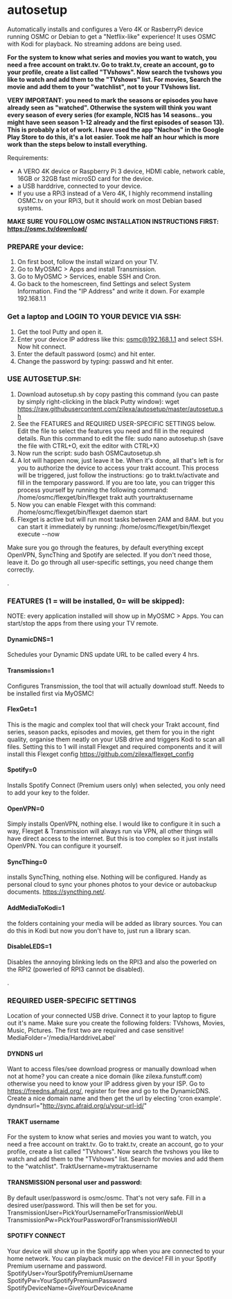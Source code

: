 # autosetup
Automatically installs and configures a Vero 4K or RasberryPi device running OSMC or Debian to get a "Netflix-like" experience!
It uses OSMC with Kodi for playback. No streaming addons are being used. 

**For the system to know what series and movies you want to watch, you need a free account on trakt.tv. Go to trakt.tv, create an account, go to your profile, create a list called "TVshows".  Now search the tvshows you like to watch and add them to the "TVshows" list. 
For movies, Search the movie and add them to your "watchlist", not to your TVshows list.**

**VERY IMPORTANT: you need to mark the seasons or episodes you have already seen as "watched". Otherwise the system will think you want every season of every series (for example, NCIS has 14 seasons.. you might have seen season 1-12 already and the first episodes of season 13).
This is probably a lot of work. I have used the app "Nachos" in the Google Play Store to do this, it's a lot easier. Took me half an hour which is more work than the steps below to install everything.**

Requirements:
- A VERO 4K device or Raspberry Pi 3 device, HDMI cable, network cable, 16GB or 32GB fast microSD card for the device.
- a USB harddrive, connected to your device. 
- If you use a RPi3 instead of a Vero 4K, I highly recommend installing OSMC.tv on your RPi3, but it should work on most Debian based systems. 


**MAKE SURE YOU FOLLOW OSMC INSTALLATION INSTRUCTIONS FIRST: https://osmc.tv/download/**

### PREPARE your device:
1. On first boot, follow the install wizard on your TV.
2. Go to MyOSMC > Apps and install Transmission.
3. Go to MyOSMC > Services, enable SSH and Cron.
4. Go back to the homescreen, find Settings and select System Information. Find the "IP Address" and write it down. For example 192.168.1.1

### Get a laptop and LOGIN TO YOUR DEVICE VIA SSH:
1. Get the tool Putty and open it. 
2. Enter your device IP address like this: osmc@192.168.1.1 and select SSH. Now hit connect.
3. Enter the default password (osmc) and hit enter. 
4. Change the password by typing: passwd and hit enter.

### USE AUTOSETUP.SH:
1. Download autosetup.sh by copy pasting this command (you can paste by simply right-clicking in the black Putty window):
wget https://raw.githubusercontent.com/zilexa/autosetup/master/autosetup.sh
2. See the FEATURES and REQUIRED USER-SPECIFIC SETTINGS below. Edit the file to select the features you need and fill in the required details. Run this command to edit the file:
sudo nano autosetup.sh
(save the file with CTRL+O, exit the editor with CTRL+X)
3. Now run the script:
sudo bash OSMCautosetup.sh
4. A lot will happen now, just leave it be. When it's done, all that's left is for you to authorize the device to access your trakt account. This process will be triggered, just follow the instructions: go to trakt.tv/activate and fill in the temporary password. If you are too late, you can trigger this process yourself by running the following command:
/home/osmc/flexget/bin/flexget trakt auth yourtraktusername
5. Now you can enable Flexget with this command:
/home/osmc/flexget/bin/flexget daemon start
6. Flexget is active but will run most tasks between 2AM and 8AM. but you can start it immediately by running:
/home/osmc/flexget/bin/flexget execute --now


Make sure you go through the features, by default everything except OpenVPN, SyncThing and Spotify are selected. If you don't need those, leave it. Do go through all user-specific settings, you need change them correctly.


.
### FEATURES (1 = will be installed, 0= will be skipped):
NOTE: every application installed will show up in MyOSMC > Apps. You can start/stop the apps from there using your TV remote. 

#### DynamicDNS=1 
Schedules your Dynamic DNS update URL to be called every 4 hrs.
#### Transmission=1 
Configures Transmission, the tool that will actually download stuff. Needs to be installed first via MyOSMC!
#### FlexGet=1 
This is the magic and complex tool that will check your Trakt account, find series, season packs, episodes and movies, get them for you in the right quality, organise them neatly on your USB drive and triggers Kodi to scan all files. Setting this to 1 will install Flexget and required components and it will install this Flexget config https://github.com/zilexa/flexget_config
#### Spotify=0
Installs Spotify Connect (Premium users only) when selected, you only need to add your key to the folder.
#### OpenVPN=0 
Simply installs OpenVPN, nothing else. I would like to configure it in such a way, Flexget & Transmission will always run via VPN, all other things will have direct access to the internet. But this is too complex so it just installs OpenVPN. You can configure it yourself.
#### SyncThing=0 
installs SyncThing, nothing else. Nothing will be configured. Handy as personal cloud to sync your phones photos to your device or autobackup documents. https://syncthing.net/. 
#### AddMediaToKodi=1 
the folders containing your media will be added as library sources. You can do this in Kodi but now you don't have to, just run a library scan. 
#### DisableLEDS=1 
Disables the annoying blinking leds on the RPI3 and also the powerled on the RPI2 (powerled of RPI3 cannot be disabled). 

.
### REQUIRED USER-SPECIFIC SETTINGS
Location of your connected USB drive. Connect it to your laptop to figure out it's name. Make sure you create the following folders: TVshows, Movies, Music, Pictures. The first two are required and case sensitive!
MediaFolder='/media/HarddriveLabel' 

#### DYNDNS url
Want to access files/see download progress or manually download when not at home? you can create a nice domain (like zilexa.funstuff.com) otherwise you need to know your IP address given by your ISP. Go to https://freedns.afraid.org/, register for free and go to the  DynamicDNS. Create a nice domain name and then get the url by electing 'cron example'. 
dyndnsurl="http://sync.afraid.org/u/your-url-id/"

#### TRAKT username
For the system to know what series and movies you want to watch, you need a free account on trakt.tv. Go to trakt.tv, create an account, go to your profile, create a list called "TVshows". 
Now search the tvshows you like to watch and add them to the "TVshows" list. 
Search for movies and add them to the "watchlist".
TraktUsername=mytraktusername

#### TRANSMISSION personal user and password: 
By default user/password is osmc/osmc. That's not very safe. Fill in a desired user/password. This will then be set for you.
TransmissionUser=PickYourUsernameForTransmissionWebUI
TransmissionPw=PickYourPasswordForTransmissionWebUI

#### SPOTIFY CONNECT
Your device will show up in the Spotify app when you are connected to your home network. You can playback music on the device!
Fill in your Spotify Premium username and password. 
SpotifyUser=YourSpotifyPremiumUsername
SpotifyPw=YourSpotifyPremiumPassword
SpotifyDeviceName=GiveYourDeviceAname

